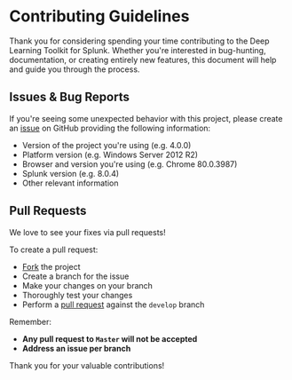 # Contributing Guidelines
Thank you for considering spending your time contributing to the Deep Learning Toolkit for Splunk. Whether you're interested in bug-hunting, documentation, or creating entirely new features, this document will help and guide you through the process.

## Issues & Bug Reports
If you're seeing some unexpected behavior with this project, please create an [issue](https://github.com/splunk/deep-learning-toolkit/issues) on GitHub providing the following information:

* Version of the project you're using (e.g. 4.0.0)
* Platform version (e.g. Windows Server 2012 R2)
* Browser and version you're using (e.g. Chrome 80.0.3987)
* Splunk version (e.g. 8.0.4)
* Other relevant information

## Pull Requests
We love to see your fixes via pull requests!

To create a pull request:
* [Fork](https://guides.github.com/activities/forking/) the project
* Create a branch for the issue
* Make your changes on your branch
* Thoroughly test your changes
* Perform a [pull request](https://github.com/splunk/deep-learning-toolkit/pulls) against the `develop` branch

Remember:
* **Any pull request to `Master` will not be accepted**
* **Address an issue per branch**

Thank you for your valuable contributions!
